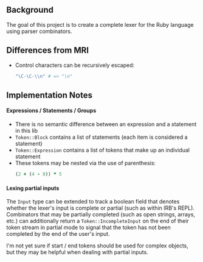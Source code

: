 ## Background

The goal of this project is to create a complete lexer for the Ruby language
using parser combinators.

## Differences from MRI

 * Control characters can be recursively escaped:
   ```ruby
   "\C-\C-\\n" # => "\n"
   ```

## Implementation Notes

#### Expressions / Statements / Groups

 * There is no semantic difference between an expression and a statement in this lib
 * `Token::Block` contains a list of statements (each item is considered a statement)
 * `Token::Expression` contains a list of tokens that make up an individual statement
 * These tokens may be nested via the use of parenthesis:
   ```ruby
   (2 + (4 - 8)) * 5
   ```

#### Lexing partial inputs

The `Input` type can be extended to track a boolean field that denotes whether
the lexer's input is complete or partial (such as within IRB's REPL). Combinators
that may be partially completed (such as open strings, arrays, etc.) can additionally
return a `Token::IncompleteInput` on the end of their token stream in partial mode
to signal that the token has not been completed by the end of the user's input.

I'm not yet sure if start / end tokens should be used for complex objects, but
they may be helpful when dealing with partial inputs.
